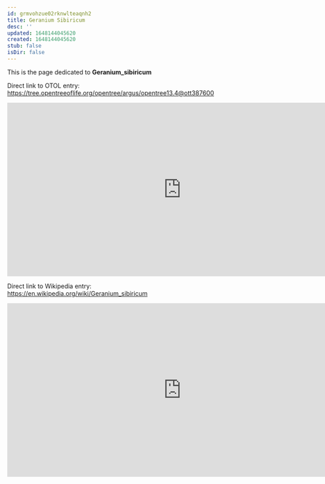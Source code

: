 ```yaml
---
id: grmvohzue02rknwlteaqnh2
title: Geranium Sibiricum
desc: ''
updated: 1648144045620
created: 1648144045620
stub: false
isDir: false
---
```

This is the page dedicated to **Geranium_sibiricum**


Direct link to OTOL entry: https://tree.opentreeoflife.org/opentree/argus/opentree13.4@ott387600



<html>
    <body>
    <iframe src="https://tree.opentreeoflife.org/opentree/argus/opentree13.4@ott387600"
    width="800" height="400" frameborder="0" allowfullscreen> </iframe>
    </body>
</html>
    


Direct link to Wikipedia entry: https://en.wikipedia.org/wiki/Geranium_sibiricum



<html>
    <body>
    <iframe src="https://en.wikipedia.org/wiki/Geranium_sibiricum"
    width="800" height="400" frameborder="0" allowfullscreen> </iframe>
    </body>
</html>
    
